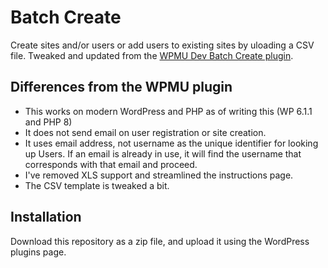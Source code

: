 # Batch Create

Create sites and/or users or add users to existing sites by uloading a CSV file. Tweaked and updated from the [WPMU Dev Batch Create plugin](https://github.com/wpmudev/batch-create/).

## Differences from the WPMU plugin
- This works on modern WordPress and PHP as of writing this (WP 6.1.1 and PHP 8)
- It does not send email on user registration or site creation.
- It uses email address, not username as the unique identifier for looking up Users. If an email is already in use, it will find the username that corresponds with that email and proceed.
- I've removed XLS support and streamlined the instructions page.
- The CSV template is tweaked a bit.

## Installation
Download this repository as a zip file, and upload it using the WordPress plugins page.
